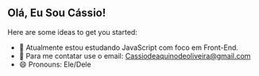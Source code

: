 ## Olá, Eu Sou Cássio!

Here are some ideas to get you started:

- 🔭 Atualmente estou estudando JavaScript com foco em Front-End.
- 💬 Para me contatar use o email: Cassiodeaquinodeoliveira@gmail.com
- 😄 Pronouns: Ele/Dele
